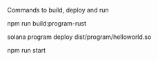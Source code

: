 Commands to build, deploy and run

npm run build:program-rust 

solana program deploy dist/program/helloworld.so  

npm run start 